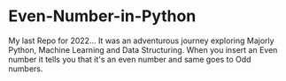 # Even-Number-in-Python
My last Repo for 2022...
It was an adventurous journey exploring Majorly Python, Machine Learning and Data Structuring. 
When you insert an Even number it tells you that it's an even number and same goes to Odd numbers. 
